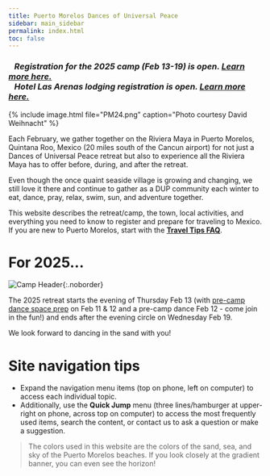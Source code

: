 ```yaml
---
title: Puerto Morelos Dances of Universal Peace
sidebar: main_sidebar
permalink: index.html
toc: false
---
```


### ***&nbsp;&nbsp;&nbsp;Registration for the 2025 camp (Feb 13-19) is open. [Learn more here.](pages/register.md)***<br>***&nbsp;&nbsp;&nbsp;Hotel Las Arenas lodging registration is open. [Learn more here.](pages/booking-las-arenas.md)***

{% include image.html file="PM24.png" caption="Photo courtesy David Weihnacht" %}

Each February, we gather together on the Riviera Maya in Puerto Morelos, Quintana Roo, Mexico (20 miles south of the Cancun airport) for not just a Dances of Universal Peace retreat but also to experience all the Riviera Maya has to offer before, during, and after the retreat.

Even though the once quaint seaside village is growing and changing, we still love it there and continue to gather as a DUP community each winter to eat, dance, pray, relax, swim, sun, and adventure together.

This website describes the retreat/camp, the town, local activities, and everything you need to know to register and prepare for traveling to Mexico. If you are new to Puerto Morelos, start with the [**Travel Tips FAQ**](pages/travel-tips-faq.md).

# For 2025...
![Camp Header](../images/PM25_header.jpg){:.noborder}

The 2025 retreat starts the evening of Thursday Feb 13 (with [pre-camp dance space prep](pages/preparing-dance-space.md) on Feb 11 & 12 and a pre-camp dance Feb 12 - come join in the fun!) and ends after the evening circle on Wednesday Feb 19.

We look forward to dancing in the sand with you!

# Site navigation tips
* Expand the navigation menu items (top on phone, left on computer) to access each individual topic.
* Additionally, use the **Quick Jump** menu (three lines/hamburger at upper-right on phone, across top on computer) to access the most frequently used items, search the content, or contact us to ask a question or make a suggestion.

> The colors used in this website are the colors of the sand, sea, and sky of the Puerto Morelos beaches. If you look closely at the gradient banner, you can even see the horizon!